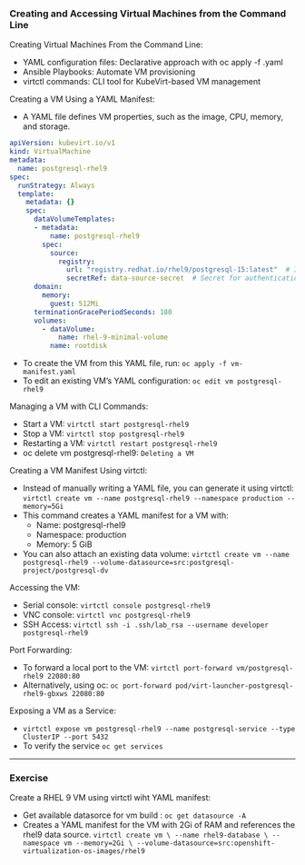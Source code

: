### Creating and Accessing Virtual Machines from the Command Line

Creating Virtual Machines From the Command Line:
- YAML configuration files: Declarative approach with oc apply -f <file>.yaml
- Ansible Playbooks: Automate VM provisioning
- virtctl commands: CLI tool for KubeVirt-based VM management

Creating a VM Using a YAML Manifest:
- A YAML file defines VM properties, such as the image, CPU, memory, and storage.
```yaml
apiVersion: kubevirt.io/v1
kind: VirtualMachine
metadata:
  name: postgresql-rhel9
spec:
  runStrategy: Always
  template:
    metadata: {}
    spec:
      dataVolumeTemplates:
      - metadata:
          name: postgresql-rhel9
        spec:
          source:
            registry:
              url: "registry.redhat.io/rhel9/postgresql-15:latest"  # Image location
              secretRef: data-source-secret  # Secret for authentication
      domain:
        memory:
          guest: 512Mi
      terminationGracePeriodSeconds: 180
      volumes:
        - dataVolume:
            name: rhel-9-minimal-volume
          name: rootdisk
```
- To create the VM from this YAML file, run: `oc apply -f vm-manifest.yaml`
- To edit an existing VM’s YAML configuration: `oc edit vm postgresql-rhel9`

Managing a VM with CLI Commands:
- Start a VM: `virtctl start postgresql-rhel9`
- Stop a VM: `virtctl stop postgresql-rhel9`
- Restarting a VM: `virtctl restart postgresql-rhel9`
- oc delete vm postgresql-rhel9: `Deleting a VM`

Creating a VM Manifest Using virtctl:
- Instead of manually writing a YAML file, you can generate it using virtctl:
`virtctl create vm --name postgresql-rhel9 --namespace production --memory=5Gi`
- This command creates a YAML manifest for a VM with:
  - Name: postgresql-rhel9
  - Namespace: production
  - Memory: 5 GiB
- You can also attach an existing data volume:
`virtctl create vm --name postgresql-rhel9 --volume-datasource=src:postgresql-project/postgresql-dv`

Accessing the VM:
- Serial console: `virtctl console postgresql-rhel9`
- VNC console: `virtctl vnc postgresql-rhel9`
- SSH Access: `virtctl ssh -i .ssh/lab_rsa --username developer postgresql-rhel9`

Port Forwarding:
- To forward a local port to the VM: `virtctl port-forward vm/postgresql-rhel9 22080:80`
- Alternatively, using oc: `oc port-forward pod/virt-launcher-postgresql-rhel9-gbxws 22080:80`

Exposing a VM as a Service:
- `virtctl expose vm postgresql-rhel9 --name postgresql-service --type ClusterIP --port 5432`
- To verify the service `oc get services`

---
### Exercise 

Create a RHEL 9 VM using virtctl wiht YAML manifest:
- Get available datasorce for vm build : `oc get datasource -A`
- Creates a YAML manifest for the VM with 2Gi of RAM and references the rhel9 data source.
`virtctl create vm \
 --name rhel9-database \
 --namespace vm --memory=2Gi \
 --volume-datasource=src:openshift-virtualization-os-images/rhel9`
